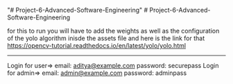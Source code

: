 "# Project-6-Advanced-Software-Engineering" 
#   P r o j e c t - 6 - A d v a n c e d - S o f t w a r e - E n g i n e e r i n g 







for this to run you will have to add the weights as well as the configuration of the yolo algorithm inisde the assets file and here is the link for that 
https://opencv-tutorial.readthedocs.io/en/latest/yolo/yolo.html


----------------------------------------------------------------------------------------------------------------------------------------------------------


Login for user=> email: aditya@example.com password: securepass 
Login for admin=> email: admin@example.com password: adminpass 
